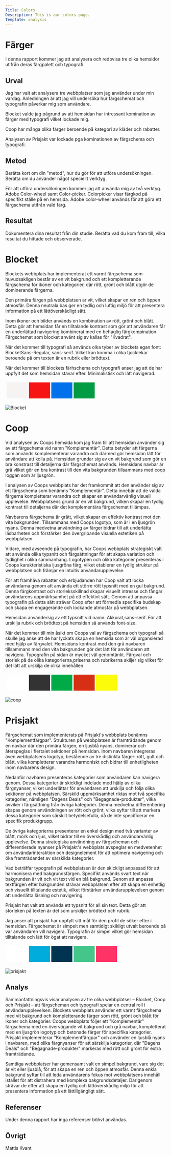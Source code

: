 ```yaml
---
Title: Colors
Description: This is our colors page.
Template: analysis
---
```



Färger
=======================

I denna rapport kommer jag att analysera och redovisa tre olika hemsidor utifrån deras färgpalett och typografi.

Urval
-----------------------

Jag har valt att analysera tre webbplatser som jag använder under min vardag. Anledningen är att jag vill undersöka hur färgschemat och typografin påverkar mig som användare.

Blocket valde jag pågrund av att hemsidan har intressant komination av färger med typografi vilket lockade mig.

Coop har många olika färger beroende på kategori av kläder och rabatter.

Analysen av Prisjakt var lockade pga kominationen av färgschema och typografi.



Metod
-----------------------

Berätta kort om din "metod", hur du gör för att utföra undersökningen. Berätta om du använder något speciellt verktyg.

För att utföra undersökningen kommer jag att använda mig av två verktyg. Adobe Color-wheel samt Color-picker. Colorpicker visar färgkod på specifikt ställe på en hemsida. Adobe color-wheel används för att göra ett färgschema utifrån vald färg.

Resultat
-----------------------
 
Dokumentera dina resultat från din studie. Berätta vad du kom fram till, vilka resultat du hittade och observerade.

<h1> Blocket </h1>

Blockets webbplats har implementerat ett varmt färgschema som huvudsakligen består av en vit bakgrund och ett kompletterande färgschema för ikoner och kategorier, där rött, grönt och blått utgör de dominerande färgerna.

Den primära färgen på webbplatsen är vit, vilket skapar en ren och öppen atmosfär. Denna neutrala bas ger en tydlig och luftig miljö för att presentera information på ett lättöverskådligt sätt.

Inom ikoner och bilder används en kombination av rött, grönt och blått. Detta gör att hemsidan får en tilltalande kontrast som gör att användaren får en underlättad navigering kombinerat med en behaglig färgkompination. Färgschemat som blocket använt sig av kallas för "Kvadrat". 

När det kommer till typografi så används olka tyber av blockets egan font: BlocketSans-Regular, sans-serif. Vilket kan komma i olika tjocklekar beroende på om texten är en rubrik eller brödtext.

När det kommer till blockets färhschema och typografi anser jag att de har uppfylt det som hemsidan stävar efter. Minimalistisk och lätt navigerad. 

<table style="border-spacing: 4px; border-collapse: separate">
<tr>
<td style="height: 50px; width: 50px; background-color: #F6F4F3">
<td style="height: 50px; width: 50px; background-color: #F71414">
<td style="height: 50px; width: 50px; background-color: #0071EB">
<td style="height: 50px; width: 50px; background-color: #009B42">
</tr>
</table>

<img src="%assets_url%/img/blocket.png" alt="Blocket" max-width="40%">

<h1> Coop </h1>

Vid analysen av Coops hemsida kom jag fram till att hemsidan använder sig av ett färgschema vid namn "Komplementär". Detta betyder att färgerna som används komplementerar varandra och därmed gör hemsidan lätt för användare att kolla på. Hemsidan grundar sig av en vit bakgrund som gör en bra konstrast till detaljerna där färgschemat används. Hemsidans navbar är grå vliket gör en bra kontrast till den vita bakgrunden tillsammans med coop loggan som är ljusgrön.


I analysen av Coops webbplats har det framkommit att den använder sig av ett färgschema som benämns "Komplementär". Detta innebär att de valda färgerna kompletterar varandra och skapar en användarvänlig visuell upplevelse. Webbplatsens grund är en vit bakgrund, vilken skapar en tydlig kontrast till detaljerna där det komplementära färgschemat tillämpas.

Navbarens färgschema är grått, vilket skapar en effektiv kontrast mot den vita bakgrunden. Tillsammans med Coops logotyp, som är i en ljusgrön nyans. Denna medvetna användning av färger bidrar till att underlätta läsbarheten och förstärker den övergripande visuella estetiken på webbplatsen.

Vidare, med avseende på typografin, har Coops webbplats strategiskt valt att använda olika typsnitt och färgsättningar för att skapa variation och tydlighet i olika sammanhang. Logotypen och olika kategorier presenteras i Coops karakteristiska ljusgröna färg, vilket etablerar en tydlig struktur på webbplatsen och främjar en intuitiv användarupplevelse.

För att framhäva rabatter och erbjudanden har Coop valt att locka användarna genom att använda ett större rött typsnitt med en gul bakgrund. Denna färgkontrast och storleksskillnad skapar visuellt intresse och fångar användarens uppmärksamhet på ett effektivt sätt. Genom att anpassa typografin på detta sätt strävar Coop efter att förmedla specifika budskap och skapa en engagerande och lockande atmosfär på webbplatsen.

Hemsidan användersig av ett typsnitt vid namn: Akkurat,sans-serif. För att urskilja rubrik och brödtext på hemsidan så används font-size. 

När det kommer till min åsikt om Coops val av färgschema och typografi så skulle jag anse att de har lyckats skapa en hemsida som är väl organsierad med hjälp av färgvalet. Hemsidans kontrast med den grå navbaren tillsammans med den vita bakgrunden gör det lätt för användaren att navigera. Typografin på sidan är mycket väl genomtänkt. Färgval och storlek på de olika kategorierna,priserna och rubrikerna skiljer sig vilket för det lätt att urskilja de olika innehållen.


<table style="border-spacing: 4px; border-collapse: separate">
<tr>
<td style="height: 50px; width: 50px; background-color: #fff">
<td style="height: 50px; width: 50px; background-color: #333333">
<td style="height: 50px; width: 50px; background-color: #00AB47">
<td style="height: 50px; width: 50px; background-color: #D72F13">
<td style="height: 50px; width: 50px; background-color: #FBFB0A">
</tr>
</table>

<img src="%assets_url%/img/coop.png" alt="coop" max-width="40%">


<h1> Prisjakt </h1>


Färgschemat som implementerats på Prisjakt's webbplats benämns "Komplementfärgpar". Strukturen på webbplatsen är framträdande genom en navbar där den primära färgen, en ljusblå nyans, dominerar och återspeglas i flertalet sektioner på hemsidan. Inom navbaren integreras även webbplatsens logotyp, bestående av tre distinkta färger: rött, gult och blått, vilka kompletterar varandra harmoniskt och bidrar till enhetligheten inom navbarens design.

Nedanför navbaren presenteras kategorier som användaren kan navigera genom. Dessa kategorier är skickligt indelade med hjälp av olika färgnyanser, vilket underlättar för användaren att urskilja och följa olika sektioner på webbplatsen. Särskild uppmärksamhet riktas mot två specifika kategorier, nämligen "Dagens Deals" och "Begagnade-produkter", vilka avviker i färgsättning från övriga kategorier. Denna medvetna differentiering skapas genom användningen av rött och grönt, vilka syftar till att markera dessa kategorier som särskilt betydelsefulla, då de inte specificerar en specifik produktgrupp.

De övriga kategorierna presenterar en enkel design med två varianter av blått, mörk och ljus, vilket bidrar till en överskådlig och användarvänlig upplevelse. Denna strategiska användning av färgscheman och differentierade nyanser på Prisjakt's webbplats avspeglar en medvetenhet om användarinteraktion och designelement för att optimera navigering och öka framträdandet av särskilda kategorier.

Vad beträffar typografin på webbplatsen är den skickligt anpassad för att harmonisera med bakgrundsfärgen. Specifikt används svart text när bakgrunden är vit och vit text vid en blå bakgrund. Genom att anpassa textfärgen efter bakgrunden strävar webbplatsen efter att skapa en enhetlig och visuellt tilltalande estetik, vilket förstärker användarupplevelsen genom att underlätta läsning och navigering.

Prisjakt hat valt att använda ett typsnitt för all sin text. Detta gör att storleken på texten är det som urskiljer brödtext och rubrik.

Jag anser att prisjakt har uppfylt sitt mål för den profil de söker efter i hemsidan. Färgschemat är simpelt men samtidigt skikligt utvalt beroende på var användaren vill navigera. Typografin är simpel vilket gör hemsidan tilltalande och lätt för ögat att navigera.


<table style="border-spacing: 4px; border-collapse: separate">
<tr>
<td style="height: 50px; width: 50px; background-color: #fff">
<td style="height: 50px; width: 50px; background-color: #00ACDB">
<td style="height: 50px; width: 50px; background-color: #003451">
<td style="height: 50px; width: 50px; background-color: #44C589">
<td style="height: 50px; width: 50px; background-color: #FF3366">
</tr>
</table>


<img src="%assets_url%/img/prisjakt.png" alt="prisjakt" max-width="40%">

Analys
-----------------------

Sammanfattningsvis visar analysen av tre olika webbplatser – Blocket, Coop och Prisjakt – att färgscheman och typografi spelar en central roll i användarupplevelsen. Blockets webbplats använder ett varmt färgschema med vit bakgrund och kompletterande färger som rött, grönt och blått för ikoner och kategorier. Coops webbplats följer ett "Komplementär" färgschema med en övervägande vit bakgrund och grå navbar, kompletterat med en ljusgrön logotyp och betonade färger för specifika kategorier. Prisjakt implementerar "Komplementfärgpar" och använder en ljusblå nyans i navbaren, med olika färgnyanser för att särskilja kategorier, där "Dagens Deals" och "Begagnade-produkter" markeras med rött och grönt för extra framträdande.

Samtliga webbplatser har gemensamt valt en simpel bakgrund, vare sig det är vit eller ljusblå, för att skapa en ren och öppen atmosfär. Denna enkla bakgrund syftar till att leda användarens fokus mot webbplatsens innehåll istället för att distrahera med komplexa bakgrundsdetaljer. Därigenom strävar de efter att skapa en tydlig och lättöverskådlig miljö för att presentera information på ett lättillgängligt sätt.

Referenser
-----------------------

Under denna rapport har inga referenser böhvt användas.

Övrigt
-----------------------

Mattis Kvant
